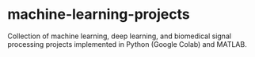# machine-learning-projects
Collection of machine learning, deep learning, and biomedical signal processing projects implemented in Python (Google Colab) and MATLAB.
